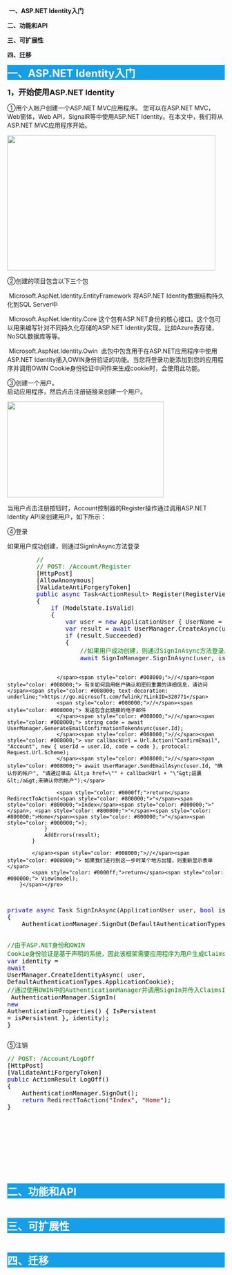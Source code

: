 <p>&nbsp;<strong>一、ASP.NET Identity入门</strong></p>
<p><strong>二、功能和API</strong></p>
<p><strong><strong>三、可扩展性</strong></strong></p>
<p><strong><strong><strong>四、迁移</strong></strong></strong></p>
<p style="background-color: #169fe6;"><span style="color: #ffffff;"><strong><span style="font-size: 18pt;">一、ASP.NET <strong>Identity</strong>入门</span></strong></span></p>
<p><strong><span style="font-size: 18px;">1，开始使用ASP.NET&nbsp;<strong>Identity</strong><br /></span></strong></p>
<p>①用个人帐户创建一个ASP.NET MVC应用程序。 您可以在ASP.NET MVC，Web窗体，Web API，SignalR等中使用ASP.NET Identity。在本文中，我们将从ASP.NET MVC应用程序开始。</p>
<p><img src="http://images2017.cnblogs.com/blog/741594/201711/741594-20171113221911656-1704764808.png" alt="" width="482" height="313" /></p>
<p>②创建的项目包含以下三个包</p>
<p>&nbsp;<span class="cnblogs_code">Microsoft.AspNet.Identity.EntityFramework</span>&nbsp;将ASP.NET Identity数据结构持久化到SQL Server中</p>
<p>&nbsp;<span class="cnblogs_code">Microsoft.AspNet.Identity.Core</span>&nbsp;这个包有ASP.NET身份的核心接口。这个包可以用来编写针对不同持久化存储的ASP.NET Identity实现，比如Azure表存储，NoSQL数据库等等。</p>
<p>&nbsp;<span class="cnblogs_code">Microsoft.AspNet.Identity.Owin</span>&nbsp;&nbsp;此包中包含用于在ASP.NET应用程序中使用ASP.NET Identity插入OWIN身份验证的功能。当您将登录功能添加到您的应用程序并调用OWIN Cookie身份验证中间件来生成cookie时，会使用此功能。</p>
<p>③创建一个用户。<br />启动应用程序，然后点击注册链接来创建一个用户。</p>
<p><img src="http://images2017.cnblogs.com/blog/741594/201711/741594-20171113224609327-384235494.png" alt="" width="362" height="222" /></p>
<p>当用户点击注册按钮时，Account控制器的Register操作通过调用ASP.NET Identity API来创建用户，如下所示：</p>
<p>④登录</p>
<p>如果用户成功创建，则通过SignInAsync方法登录</p>
<div class="cnblogs_code">
<pre>        <span style="color: #008000;">//</span>
        <span style="color: #008000;">//</span><span style="color: #008000;"> POST: /Account/Register</span>
<span style="color: #000000;">        [HttpPost]
        [AllowAnonymous]
        [ValidateAntiForgeryToken]
        </span><span style="color: #0000ff;">public</span> <span style="color: #0000ff;">async</span> Task&lt;ActionResult&gt;<span style="color: #000000;"> Register(RegisterViewModel model)
        {
            </span><span style="color: #0000ff;">if</span><span style="color: #000000;"> (ModelState.IsValid)
            {
                </span><span style="color: #0000ff;">var</span> user = <span style="color: #0000ff;">new</span> ApplicationUser { UserName = model.Email, Email =<span style="color: #000000;"> model.Email };
                </span><span style="color: #0000ff;">var</span> result = <span style="color: #0000ff;">await</span><span style="color: #000000;"> UserManager.CreateAsync(user, model.Password);
                </span><span style="color: #0000ff;">if</span><span style="color: #000000;"> (result.Succeeded)
                {
                    </span><span style="color: #008000;">//</span><span style="color: #008000;">如果用户成功创建，则通过SignInAsync方法登录。</span>
                    <span style="color: #0000ff;">await</span> SignInManager.SignInAsync(user, isPersistent:<span style="color: #0000ff;">false</span>, rememberBrowser:<span style="color: #0000ff;">false</span><span style="color: #000000;">);
                    
                    </span><span style="color: #008000;">//</span><span style="color: #008000;"> 有关如何启用帐户确认和密码重置的详细信息，请访问 </span><span style="color: #008000; text-decoration: underline;">https://go.microsoft.com/fwlink/?LinkID=320771</span>
                    <span style="color: #008000;">//</span><span style="color: #008000;"> 发送包含此链接的电子邮件
                    </span><span style="color: #008000;">//</span><span style="color: #008000;"> string code = await UserManager.GenerateEmailConfirmationTokenAsync(user.Id);
                    </span><span style="color: #008000;">//</span><span style="color: #008000;"> var callbackUrl = Url.Action("ConfirmEmail", "Account", new { userId = user.Id, code = code }, protocol: Request.Url.Scheme);
                    </span><span style="color: #008000;">//</span><span style="color: #008000;"> await UserManager.SendEmailAsync(user.Id, "确认你的帐户", "请通过单击 &lt;a href=\"" + callbackUrl + "\"&gt;這裏&lt;/a&gt;来确认你的帐户");</span>

                    <span style="color: #0000ff;">return</span> RedirectToAction(<span style="color: #800000;">"</span><span style="color: #800000;">Index</span><span style="color: #800000;">"</span>, <span style="color: #800000;">"</span><span style="color: #800000;">Home</span><span style="color: #800000;">"</span><span style="color: #000000;">);
                }
                AddErrors(result);
            }

            </span><span style="color: #008000;">//</span><span style="color: #008000;"> 如果我们进行到这一步时某个地方出错，则重新显示表单</span>
            <span style="color: #0000ff;">return</span><span style="color: #000000;"> View(model);
        }</span></pre>
</div>
<div class="cnblogs_code">
<pre><span style="color: #0000ff;">private</span> <span style="color: #0000ff;">async</span> Task SignInAsync(ApplicationUser user, <span style="color: #0000ff;">bool</span><span style="color: #000000;"> isPersistent)
{
    AuthenticationManager.SignOut(DefaultAuthenticationTypes.ExternalCookie);

</span><span style="color: #008000;">//</span><span style="color: #008000;">由于ASP.NET身份和OWIN Cookie身份验证是基于声明的系统，因此该框架需要应用程序为用户生成ClaimsIdentity</span>
    <span style="color: #0000ff;">var</span> identity = <span style="color: #0000ff;">await</span><span style="color: #000000;"> UserManager.CreateIdentityAsync(
       user, DefaultAuthenticationTypes.ApplicationCookie);
</span><span style="color: #008000;">//</span><span style="color: #008000;">通过使用OWIN中的AuthenticationManager并调用SignIn并传入ClaimsIdentity来签署用户。</span>
<span style="color: #000000;">    AuthenticationManager.SignIn(
       </span><span style="color: #0000ff;">new</span><span style="color: #000000;"> AuthenticationProperties() { 
          IsPersistent </span>=<span style="color: #000000;"> isPersistent 
       }, identity);
}</span></pre>
</div>
<p>⑤注销</p>
<div class="cnblogs_code">
<pre><span style="color: #008000;">//</span><span style="color: #008000;"> POST: /Account/LogOff</span>
<span style="color: #000000;">[HttpPost]
[ValidateAntiForgeryToken]
</span><span style="color: #0000ff;">public</span><span style="color: #000000;"> ActionResult LogOff()
{
    AuthenticationManager.SignOut();
    </span><span style="color: #0000ff;">return</span> RedirectToAction(<span style="color: #800000;">"</span><span style="color: #800000;">Index</span><span style="color: #800000;">"</span>, <span style="color: #800000;">"</span><span style="color: #800000;">Home</span><span style="color: #800000;">"</span><span style="color: #000000;">);
}</span></pre>
</div>
<p>&nbsp;</p>
<p>&nbsp;</p>
<p>&nbsp;</p>
<p>&nbsp;</p>
<p>&nbsp;</p>
<p style="background-color: #169fe6;"><span style="color: #ffffff;"><strong><span style="font-size: 18pt;">二、功能和API</span></strong></span></p>
<p>&nbsp;</p>
<p style="background-color: #169fe6;"><strong><span style="font-size: 18pt; color: #ffffff;">三、可扩展性</span></strong></p>
<p>&nbsp;</p>
<p style="background-color: #169fe6;"><span style="color: #ffffff;"><strong><span style="font-size: 18pt;">四、迁移</span></strong></span></p>
<p>&nbsp;</p>